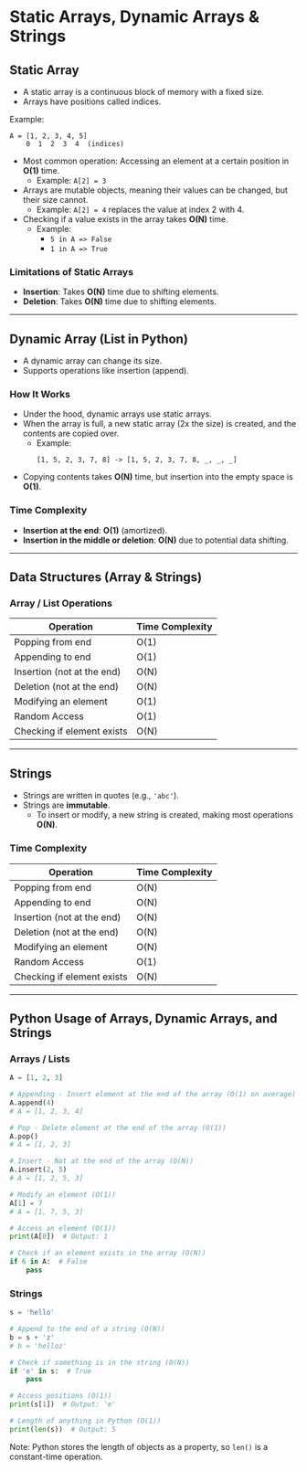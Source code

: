 # Static Arrays, Dynamic Arrays & Strings

## Static Array

- A static array is a continuous block of memory with a fixed size.
- Arrays have positions called indices.

Example:
```
A = [1, 2, 3, 4, 5]
    0  1  2  3  4  (indices)
```

- Most common operation: Accessing an element at a certain position in **O(1)** time.
  - Example: `A[2] = 3`
- Arrays are mutable objects, meaning their values can be changed, but their size cannot.
  - Example: `A[2] = 4` replaces the value at index 2 with 4.
- Checking if a value exists in the array takes **O(N)** time.
  - Example:  
    - `5 in A => False`  
    - `1 in A => True`

### Limitations of Static Arrays
- **Insertion**: Takes **O(N)** time due to shifting elements.
- **Deletion**: Takes **O(N)** time due to shifting elements.

---

## Dynamic Array (List in Python)

- A dynamic array can change its size.
- Supports operations like insertion (append).

### How It Works
- Under the hood, dynamic arrays use static arrays.
- When the array is full, a new static array (2x the size) is created, and the contents are copied over.
  - Example:
    ```
    [1, 5, 2, 3, 7, 8] -> [1, 5, 2, 3, 7, 8, _, _, _]
    ```
- Copying contents takes **O(N)** time, but insertion into the empty space is **O(1)**.

### Time Complexity
- **Insertion at the end**: **O(1)** (amortized).
- **Insertion in the middle or deletion**: **O(N)** due to potential data shifting.

---

## Data Structures (Array & Strings)

### Array / List Operations

| Operation                  | Time Complexity |
|----------------------------|-----------------|
| Popping from end           | O(1)           |
| Appending to end           | O(1)           |
| Insertion (not at the end) | O(N)           |
| Deletion (not at the end)  | O(N)           |
| Modifying an element       | O(1)           |
| Random Access              | O(1)           |
| Checking if element exists | O(N)           |

---

## Strings

- Strings are written in quotes (e.g., `'abc'`).
- Strings are **immutable**.
  - To insert or modify, a new string is created, making most operations **O(N)**.

### Time Complexity

| Operation                  | Time Complexity |
|----------------------------|-----------------|
| Popping from end           | O(N)           |
| Appending to end           | O(N)           |
| Insertion (not at the end) | O(N)           |
| Deletion (not at the end)  | O(N)           |
| Modifying an element       | O(N)           |
| Random Access              | O(1)           |
| Checking if element exists | O(N)           |

---

## Python Usage of Arrays, Dynamic Arrays, and Strings

### Arrays / Lists

```python
A = [1, 2, 3]

# Appending - Insert element at the end of the array (O(1) on average)
A.append(4)
# A = [1, 2, 3, 4]

# Pop - Delete element at the end of the array (O(1))
A.pop()
# A = [1, 2, 3]

# Insert - Not at the end of the array (O(N))
A.insert(2, 5)
# A = [1, 2, 5, 3]

# Modify an element (O(1))
A[1] = 7
# A = [1, 7, 5, 3]

# Access an element (O(1))
print(A[0])  # Output: 1

# Check if an element exists in the array (O(N))
if 6 in A:  # False
    pass
```

### Strings

```python
s = 'hello'

# Append to the end of a string (O(N))
b = s + 'z'
# b = 'helloz'

# Check if something is in the string (O(N))
if 'e' in s:  # True
    pass

# Access positions (O(1))
print(s[1])  # Output: 'e'

# Length of anything in Python (O(1))
print(len(s))  # Output: 5
```

Note: Python stores the length of objects as a property, so `len()` is a constant-time operation.